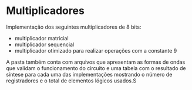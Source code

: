 # Multiplicadores

Implementação dos seguintes multiplicadores de 8 bits:

- multiplicador matricial
- multiplicador sequencial
- multiplicador otimizado para realizar operações com a constante 9

A pasta também conta com arquivos que apresentam as formas de ondas que validam o funcionamento do circuito e uma tabela com o resultado de síntese para cada uma das implementações mostrando o número de registradores e o total de elementos lógicos usados.S
